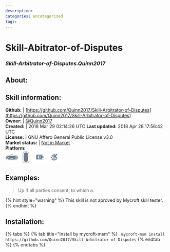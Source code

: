 ```yaml
--- 
description: 
categories: uncategorized   
tags:   
---
```


# Skill-Abitrator-of-Disputes  
### _Skill-Arbitrator-of-Disputes.Quinn2017_  
## About:  


## Skill information:  
**Github:** | [https://github.com/Quinn2017/Skill-Arbitrator-of-Disputes](https://github.com/Quinn2017/Skill-Arbitrator-of-Disputes)  
**Owner:** | [@Quinn2017](https://github.com/Quinn2017)  
**Created:** | 2018 Mar 29 02:14:26 UTC  **Last updated:** 2018 Apr 28 17:56:42 UTC  
**License:** | GNU Affero General Public License v3.0  
**Market status:** | [Not in Market](https://market.mycroft.ai/skill/)  
**Platform:**  
 ![](../.gitbook/assets/mark-1-icon.png)  ![](../.gitbook/assets/mark-2-icon.png)  ![](../.gitbook/assets/picroft-icon.png)  ![](../.gitbook/assets/kde.png)   
## Examples:  
> Up if all parties consent, to which a.  
  
{% hint style="warning" %}
This skill is not aproved by Mycroft skill tester.
{% endhint %}
    
## Installation:  
{% tabs %}
{% tab title="Install by mycroft-msm" %}
``` mycroft-msm install https://github.com/Quinn2017/Skill-Arbitrator-of-Disputes```
{% endtab %}
  {% endtabs %}
  
